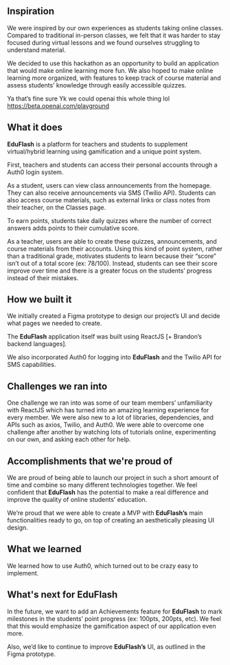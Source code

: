 ## Inspiration
We were inspired by our own experiences as students taking online classes. Compared to traditional in-person classes, we felt that it was harder to stay focused during virtual lessons and we found ourselves struggling to understand material.

We decided to use this hackathon as an opportunity to build an application that would make online learning more fun. We also hoped to make online learning more organized, with features to keep track of course material and assess students’ knowledge through easily accessible quizzes.

Ya that’s fine sure
Yk we could openai this whole thing lol
https://beta.openai.com/playground

## What it does
**EduFlash** is a platform for teachers and students to supplement virtual/hybrid learning using gamification and a unique point system.

First, teachers and students can access their personal accounts through a Auth0 login system. 

As a student, users can view class announcements from the homepage. They can also receive announcements via SMS (Twilio API). Students can also access course materials, such as external links or class notes from their teacher, on the Classes page.

To earn points, students take daily quizzes where the number of correct answers adds points to their cumulative score. 

As a teacher, users are able to create these quizzes, announcements, and course materials from their accounts.
Using this kind of point system, rather than a traditional grade, motivates students to learn because their “score” isn’t out of a total score (ex: 78/100). Instead, students can see their score improve over time and there is a greater focus on the students’ progress instead of their mistakes.

## How we built it
We initially created a Figma prototype to design our project’s UI and decide what pages we needed to create.

The **EduFlash** application itself was built using ReactJS [+ Brandon’s backend languages].

We also incorporated Auth0 for logging into **EduFlash** and the Twilio API for SMS capabilities.

## Challenges we ran into
One challenge we ran into was some of our team members’ unfamiliarity with ReactJS which has turned into an amazing learning experience for every member. We were also new to a lot of libraries, dependencies, and APIs such as axios, Twilio, and Auth0. We were able to overcome one challenge after another by watching lots of tutorials online, experimenting on our own, and asking each other for help.

## Accomplishments that we're proud of
We are proud of being able to launch our project in such a short amount of time and combine so many different technologies together. We feel confident that **EduFlash** has the potential to make a real difference and improve the quality of online students’ education.

We’re proud that we were able to create a MVP with **EduFlash’s** main functionalities ready to go, on top of creating an aesthetically pleasing UI design.

## What we learned
We learned how to use Auth0, which turned out to be crazy easy to implement.

## What's next for EduFlash
In the future, we want to add an Achievements feature for **EduFlash** to mark milestones in the students’ point progress (ex: 100pts, 200pts, etc). We feel that this would emphasize the gamification aspect of our application even more.

Also, we’d like to continue to improve **EduFlash’s** UI, as outlined in the Figma prototype.
